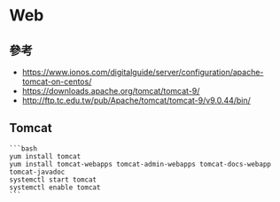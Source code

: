 # Web
## 參考
- https://www.ionos.com/digitalguide/server/configuration/apache-tomcat-on-centos/
- https://downloads.apache.org/tomcat/tomcat-9/
- http://ftp.tc.edu.tw/pub/Apache/tomcat/tomcat-9/v9.0.44/bin/

## Tomcat
    ```bash
    yum install tomcat
    yum install tomcat-webapps tomcat-admin-webapps tomcat-docs-webapp tomcat-javadoc
    systemctl start tomcat
    systemctl enable tomcat
    ```
